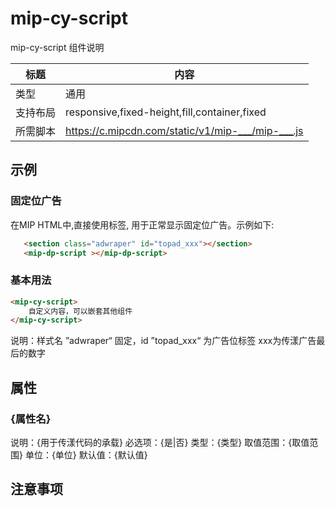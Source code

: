 # mip-cy-script

mip-cy-script 组件说明

标题|内容
----|----
类型|通用
支持布局|responsive,fixed-height,fill,container,fixed
所需脚本|https://c.mipcdn.com/static/v1/mip-___/mip-___.js


## 示例

### 固定位广告
在MIP HTML中,直接使用标签, 用于正常显示固定位广告。示例如下:

```html
   <section class="adwraper" id="topad_xxx"></section>
   <mip-dp-script ></mip-dp-script>
```

### 基本用法
```html
<mip-cy-script>
    自定义内容，可以嵌套其他组件
</mip-cy-script>
```
说明：样式名 ”adwraper“ 固定，id ”topad_xxx“ 为广告位标签
		xxx为传漾广告最后的数字
## 属性

### {属性名}

说明：{用于传漾代码的承载}
必选项：{是|否}
类型：{类型}
取值范围：{取值范围}
单位：{单位}
默认值：{默认值}

## 注意事项	


